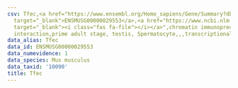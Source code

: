 ```yaml
---
csv: Tfec,<a href="https://www.ensembl.org/Homo_sapiens/Gene/Summary?db=core;g=ENSMUSG00000029553"
  target="_blank">ENSMUSG00000029553</a>,<a href="https://www.ncbi.nlm.nih.gov/pubmed/25450459"
  target="_blank"><i class="fas fa-file"></i></a>",chromatin immunoprecipitation assay,direct
  interaction,prime adult stage, testis, Spermatocyte,,,transcriptional regulation,
data_alias: Tfec
data_id: ENSMUSG00000029553
data_numevidence: 1
data_species: Mus musculus
data_taxid: '10090'
title: Tfec
---
```

